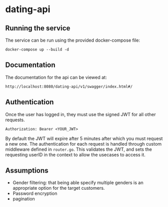 # dating-api

## Running the service
The service can be run using the provided docker-compose file: 
```
docker-compose up --build -d
```

## Documentation
The documentation for the api can be viewed at:
```
http://localhost:8080/dating-api/v1/swagger/index.html#/
```

## Authentication
Once the user has logged in, they must use the signed JWT for all other requests. 
```
Authorization: Bearer <YOUR_JWT>
```
By default the JWT will expire after 5 minutes after which you must request a new one. The authentication for each request is handled through custom middleware defined in `router.go`. This validates the JWT, and sets the requesting userID in the context to allow the usecases to access it.

## Assumptions
- Gender filtering: that being able specify multiple genders is an appropriate option for the target customers.
- Password encryption
- pagination